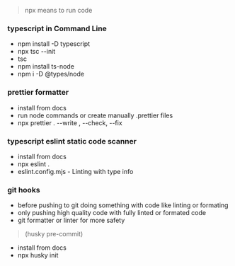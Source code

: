 > npx means to run code 

### typescript in Command Line

- npm install -D typescript
- npx tsc --init
- tsc
- npm install ts-node
- npm i -D @types/node

### prettier formatter

- install from docs
- run node commands or create manually .prettier files
- npx prettier . --write , --check, --fix


### typescript eslint static code scanner

- install from docs
- npx eslint .
- eslint.config.mjs - Linting with type info

### git hooks 

- before pushing to git doing something with code like linting or formating
- only pushing high quality code with fully linted or formated code
- git formatter or linter for more safety

> (husky pre-commit) 
- install from docs
- npx husky init